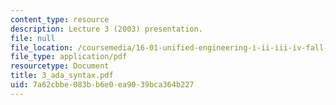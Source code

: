 ```yaml
---
content_type: resource
description: Lecture 3 (2003) presentation.
file: null
file_location: /coursemedia/16-01-unified-engineering-i-ii-iii-iv-fall-2005-spring-2006/7a62cbbe083bb6e0ea9039bca364b227_3_ada_syntax.pdf
file_type: application/pdf
resourcetype: Document
title: 3_ada_syntax.pdf
uid: 7a62cbbe-083b-b6e0-ea90-39bca364b227
---
```

